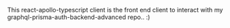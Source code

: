 This react-apollo-typescript client is the front end client to interact with my graphql-prisma-auth-backend-advanced repo.. :)


